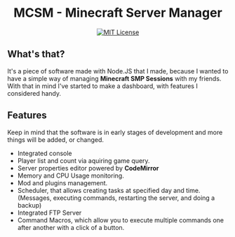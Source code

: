 <h1 align="center">MCSM - Minecraft Server Manager</h1>
<p align="center">
    <a href="https://choosealicense.com/licenses/mit"><img src="https://img.shields.io/badge/License-MIT-green.svg" alt="MIT License" /></a>
</p>

## What's that?
It's a piece of software made with Node.JS that I made, because I wanted to have a simple way of managing **Minecraft SMP Sessions** with my friends. With that in mind I've started to make a dashboard, with features I considered handy.

## Features
Keep in mind that the software is in early stages of development and more things will be added, or changed.
- Integrated console
- Player list and count via aquiring game query.
- Server properties editor powered by **CodeMirror**
- Memory and CPU Usage monitoring.
- Mod and plugins management.
- Scheduler, that allows creating tasks at specified day and time. (Messages, executing commands, restarting the server, and doing a backup)
- Integrated FTP Server
- Command Macros, which allow you to execute multiple commands one after another with a click of a button.